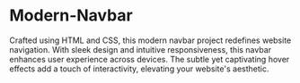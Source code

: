 # Modern-Navbar
Crafted using HTML and CSS, this modern navbar project redefines website navigation. With sleek design and intuitive responsiveness, this navbar enhances user experience across devices. The subtle yet captivating hover effects add a touch of interactivity, elevating your website's aesthetic. 
